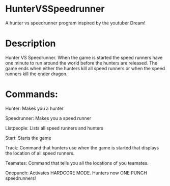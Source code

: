 # HunterVSSpeedrunner
A hunter vs speedrunner program inspired by the youtuber Dream! 

# Description
Hunter VS Speedrunner. When the game is started the speed runners have one minute to run around the world before the hunters are released. The game ends when either the hunters kill all speed runners or when the speed runners kill the ender dragon. 

# Commands:
Hunter: Makes you a hunter 

Speedrunner: Makes you a speed runner

Listpeople: Lists all speed runners and hunters

Start: Starts the game

Track: Command that hunters use when the game is started that displays the location of all speed runners.

Teamates: Command that tells you all the locations of you teamates.

Onepunch: Activates HARDCORE MODE. Hunters now ONE PUNCH speedrunners!